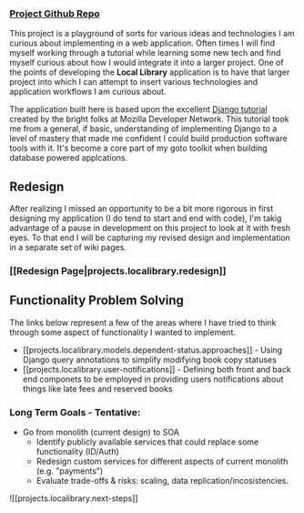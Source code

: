 
### [Project Github Repo](https://github.com/supermanzer/NuxtDRFMDN)

This project is a playground of sorts for various ideas and technologies I am curious about implementing in a web application. Often times I will find myself working through a tutorial while learning some new tech and find myself curious about how I would integrate it into a larger project. One of the points of developing the **Local Library** application is to have that larger project into which I can attempt to insert various technologies and application workflows I am curious about. 

The application built here is based upon the excellent [Django tutorial](https://developer.mozilla.org/en-US/docs/Learn/Server-side/Django) created by the bright folks at Mozilla Developer Network. This tutorial took me from a general, if basic, understanding of implementing Django to a level of mastery that made me confident I could build production software tools with it. It's become a core part of my goto toolkit when building database powered applcations.


## Redesign
After realizing I missed an opportunity to be a bit more rigorous in first designing my application (I do tend to start and end with code), I'm takig advantage of a pause in development on this project to look at it with fresh eyes.  To that end I will be capturing my revised design and implementation in a separate set of wiki pages.

### [[Redesign Page|projects.localibrary.redesign]]


## Functionality Problem Solving
The links below represent a few of the areas where I have tried to think through some aspect of functionality I wanted to implement.

* [[projects.localibrary.models.dependent-status.approaches]]  - Using Django query annotations to simplify modifying book copy statuses
* [[projects.localibrary.user-notifications]] - Defining both front and back end componets to be employed in providing users notifications about things like late fees and reserved books


### Long Term Goals - Tentative:
*  Go from monolith (current design) to SOA
    * Identify publicly available services that could replace some functionality (ID/Auth)
    * Redesign custom services for different aspects of current monolith (e.g. "payments")
    * Evaluate trade-offs & risks: scaling, data replication/incosistencies.


![[projects.localibrary.next-steps]]
